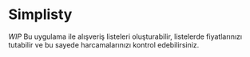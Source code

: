# Simplisty

*WIP*
Bu uygulama ile alışveriş listeleri oluşturabilir, listelerde fiyatlarınızı tutabilir ve bu sayede harcamalarınızı kontrol edebilirsiniz. 